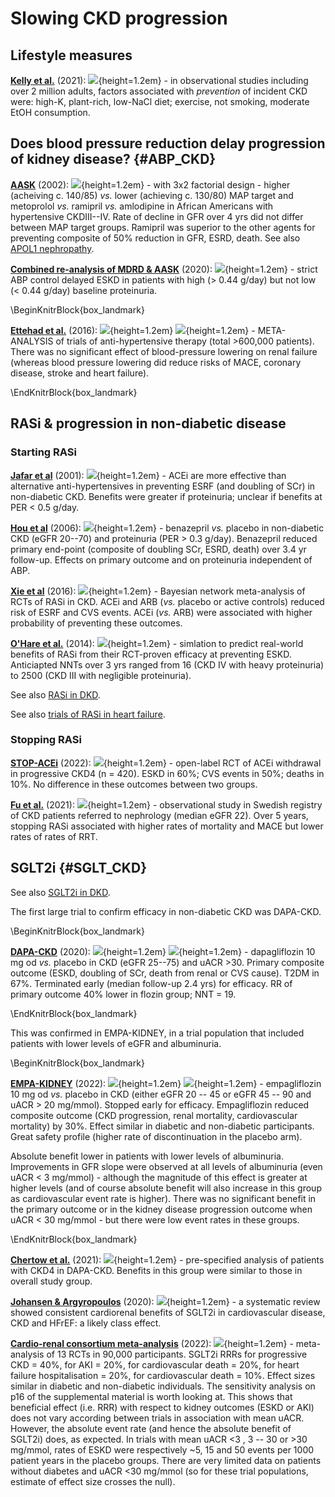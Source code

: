 # Slowing CKD progression

## Lifestyle measures

[**Kelly et al.**](https://www.ncbi.nlm.nih.gov/pubmed/32868398) (2021): ![](Logo_MET.png){height=1.2em} - in observational studies including over 2 million adults, factors associated with *prevention* of incident CKD were: high-K, plant-rich, low-NaCl diet; exercise, not smoking, moderate EtOH consumption.  


## Does blood pressure reduction delay **progression of kidney disease**? {#ABP_CKD}

[**AASK**](https://www.ncbi.nlm.nih.gov/pubmed/12435255) (2002): ![](Logo_RCT.png){height=1.2em} - with 3x2 factorial design - higher (acheiving c. 140/85) *vs.* lower (achieving c. 130/80) MAP target and metoprolol *vs.* ramipril *vs.* amlodipine in African Americans with hypertensive CKDIII--IV. Rate of decline in GFR over 4 yrs did not differ between MAP target groups.  Ramipril was superior to the other agents for preventing composite of 50% reduction in GFR, ESRD, death.  See also [APOL1 nephropathy](#Apol1).  

[**Combined re-analysis of MDRD & AASK**](https://www.ncbi.nlm.nih.gov/pubmed/31411082) (2020): ![](Logo_MET.png){height=1.2em} - strict ABP control delayed ESKD in patients with high (> 0.44 g/day) but not low (< 0.44 g/day) baseline proteinuria.  


\BeginKnitrBlock{box_landmark}<div class="box_landmark">[**Ettehad et al.**](https://www.ncbi.nlm.nih.gov/pubmed/26724178) (2016): ![](Logo_MET.png){height=1.2em} ![](Logo_SEM.png){height=1.2em} - META-ANALYSIS of trials of anti-hypertensive therapy (total >600,000 patients). There was no significant effect of blood-pressure lowering on renal failure (whereas blood pressure lowering did reduce risks of MACE, coronary disease, stroke and heart failure).  
</div>\EndKnitrBlock{box_landmark}


## RASi & progression in non-diabetic disease

### Starting RASi

[**Jafar et al**](https://www.ncbi.nlm.nih.gov/pubmed/11453706) (2001): ![](Logo_MET.png){height=1.2em} - ACEi are more effective than alternative anti-hypertensives in preventing ESRF (and doubling of SCr) in non-diabetic CKD. Benefits were greater if proteinuria; unclear if benefits at PER < 0.5 g/day.  

[**Hou et al**](https://www.ncbi.nlm.nih.gov/pubmed/16407508) (2006): ![](Logo_RCT.png){height=1.2em} - benazepril *vs.* placebo in non-diabetic CKD (eGFR 20--70) and proteinuria (PER > 0.3 g/day).  Benazepril reduced primary end-point (composite of doubling SCr, ESRD, death) over 3.4 yr follow-up.  Effects on primary outcome and on proteinuria independent of ABP.  

[**Xie et al**](https://www.ncbi.nlm.nih.gov/pubmed/26597926) (2016): ![](Logo_MET.png){height=1.2em} - Bayesian network meta-analysis of RCTs of RASi in CKD. ACEi and ARB (*vs.* placebo or active controls) reduced risk of ESRF and CVS events. ACEi  (*vs.* ARB) were associated with higher probability of preventing these outcomes.  

[**O'Hare et al.**](https://www.ncbi.nlm.nih.gov/pubmed/24424348) (2014): ![](Logo_OBS.png){height=1.2em} - simlation to predict real-world benefits of RASi from their RCT-proven efficacy at preventing ESKD.  Anticiapted NNTs over 3 yrs ranged from 16 (CKD IV with heavy proteinuria) to 2500 (CKD III with negligible proteinuria).  

See also [RASi in DKD](#DKD_RASi).  

See also [trials of RASi in heart failure](#cardio). 

<!--
+------------------------------+--------------------+------------------+
|                              |diabetes            |no diabetes       |
+------------------------------+--------------------+------------------+
|no albuminuria (ACR <3)       |UKPDS (1998)        |SPRINT (2015)     |
|                              |ONTARGET (2008)     |                  |
|                              |ROADMAP (2011)      |                  |
+------------------------------+--------------------+------------------+
|microalbuminuria (ACR 3--30)  |Irbesartan (2001)   |SPRINT (2015)     |
|                              |MARVAL (2002)       |                  |
|                              |ONTARGET (2008)     |                  |
+------------------------------+--------------------+------------------+
|overt albuminuria (ACR >30)   |Captopril (1993)    |MDRD (1994)       |
|                              |RENAAL (2001)       |AIPRI (1996)      |
|                              |IDNT (2001)         |REIN (1997)       |
|                              |VA NEPHRON-D (2013) |AASK (2001)       |
|                              |                    |Benazepril (2006) |
+------------------------------+--------------------+------------------+
-->

### Stopping RASi

[**STOP-ACEi**](https://pubmed.ncbi.nlm.nih.gov/36326117/) (2022): ![](Logo_RCT.png){height=1.2em} - open-label RCT of ACEi withdrawal in progressive CKD4 (n = 420). ESKD in 60%; CVS events in 50%; deaths in 10%.  No difference in these outcomes between two groups.    

[**Fu et al.**](https://www.ncbi.nlm.nih.gov/pubmed/33372009) (2021): ![](Logo_OBS.png){height=1.2em} - observational study in Swedish registry of CKD patients referred to nephrology (median eGFR 22).  Over 5 years, stopping RASi associated with higher rates of mortality and MACE but lower rates of rates of RRT.  


## SGLT2i {#SGLT_CKD}

See also [SGLT2i in DKD](#SGLT_DKD).  

The first large trial to confirm efficacy in non-diabetic CKD was DAPA-CKD.  

\BeginKnitrBlock{box_landmark}<div class="box_landmark">[**DAPA-CKD**](https://www.ncbi.nlm.nih.gov/pubmed/32970396) (2020): ![](Logo_RCT.png){height=1.2em} ![](Logo_SEM.png){height=1.2em} - dapagliflozin 10 mg od *vs.* placebo in CKD (eGFR 25--75) and uACR >30.  Primary composite outcome (ESKD, doubling of SCr, death from renal or CVS cause).  T2DM in 67%.  Terminated early (median follow-up 2.4 yrs) for efficacy.  RR of primary outcome 40% lower in flozin group; NNT = 19.
</div>\EndKnitrBlock{box_landmark}

This was confirmed in EMPA-KIDNEY, in a trial population that included patients with lower levels of eGFR and albuminuria.  

\BeginKnitrBlock{box_landmark}<div class="box_landmark">
[**EMPA-KIDNEY**](https://pubmed.ncbi.nlm.nih.gov/36331190/) (2022): ![](Logo_RCT.png){height=1.2em} ![](Logo_SEM.png){height=1.2em} - empagliflozin 10 mg od *vs.* placebo in CKD (either eGFR 20 -- 45 or eGFR 45 -- 90 and uACR > 20 mg/mmol).  Stopped early for efficacy.  Empagliflozin reduced composite outcome (CKD progression, renal mortality, cardiovascular mortality) by 30%.  Effect similar in diabetic and non-diabetic participants.   Great safety profile (higher rate of discontinuation in the placebo arm).  

Absolute benefit lower in patients with lower levels of albuminuria.  Improvements in GFR slope were observed at all levels of albuminuria (even uACR < 3 mg/mmol) - although the magnitude of this effect is greater at higher levels (and of course absolute benefit will also increase in this group as cardiovascular event rate is higher).  There was no significant benefit in the primary outcome or in the kidney disease progression outcome when uACR < 30 mg/mmol - but there were low event rates in these groups.  
</div>\EndKnitrBlock{box_landmark}

[**Chertow et al.**](https://www.ncbi.nlm.nih.gov/pubmed/34272327) (2021): ![](Logo_RCT.png){height=1.2em} - pre-specified analysis of patients with CKD4 in DAPA-CKD.  Benefits in this group were similar to those in overall study group.  


[**Johansen & Argyropoulos**](https://www.ncbi.nlm.nih.gov/pubmed/33165977) (2020): ![](Logo_MET.png){height=1.2em} - a systematic review showed consistent cardiorenal benefits of SGLT2i in cardiovascular disease, CKD and HFrEF: a likely class effect.  

[**Cardio-renal consortium meta-analysis**](https://pubmed.ncbi.nlm.nih.gov/36351458/) (2022): ![](Logo_MET.png){height=1.2em} - meta-analysis of 13 RCTs in 90,000 participants.  SGLT2i RRRs for progressive CKD = 40%, for AKI = 20%, for cardiovascular death = 20%, for heart failure hospitalisation = 20%, for cardiovascular death = 10%.  Effect sizes similar in diabetic and non-diabetic individuals.  The sensitivity analysis on p16 of the supplemental material is worth looking at.  This shows that beneficial effect (i.e. RRR) with respect to kidney outcomes (ESKD or AKI) does not vary according between trials in association with mean uACR.  However, the absolute event rate (and hence the absolute benefit of SGLT2i) does, as expected.  In trials with mean uACR \<3 , 3 -- 30 or \>30 mg/mmol, rates of ESKD were respectively \~5, 15 and 50 events per 1000 patient years in the placebo groups.  There are very limited data on patients without diabetes and uACR \<30 mg/mmol (so for these trial populations, estimate of effect size crosses the null).
